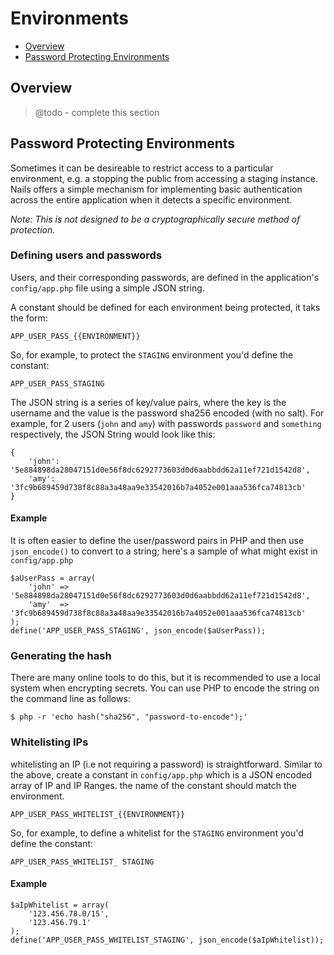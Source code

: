 # Environments

- [Overview](#overview)
- [Password Protecting Environments](#password-protecting-environments)


## Overview

> @todo - complete this section


## Password Protecting Environments

Sometimes it can be desireable to restrict access to a particular environment, e.g. a stopping the public from accessing a staging instance. Nails offers a simple mechanism for implementing basic authentication across the entire application when it detects a specific environment.

*Note: This is not designed to be a cryptographically secure method of protection.*


### Defining users and passwords

Users, and their corresponding passwords, are defined in the application's `config/app.php` file using a simple JSON string.

A constant should be defined for each environment being protected, it taks the form:

    APP_USER_PASS_{{ENVIRONMENT}}

So, for example, to protect the `STAGING` environment you'd define the constant:

    APP_USER_PASS_STAGING

The JSON string is a series of key/value pairs, where the key is the username and the value is the password sha256 encoded (with no salt). For example, for 2 users (`john` and `amy`) with passwords `password` and `something` respectively, the JSON String would look like this:

    {
        'john': '5e884898da28047151d0e56f8dc6292773603d0d6aabbdd62a11ef721d1542d8',
        'amy': '3fc9b689459d738f8c88a3a48aa9e33542016b7a4052e001aaa536fca74813cb'
    }


#### Example

It is often easier to define the user/password pairs in PHP and then use `json_encode()` to convert to a string; here's a sample of what might exist in `config/app.php`

    $aUserPass = array(
        'john' => '5e884898da28047151d0e56f8dc6292773603d0d6aabbdd62a11ef721d1542d8',
        'amy'  => '3fc9b689459d738f8c88a3a48aa9e33542016b7a4052e001aaa536fca74813cb'
    );
    define('APP_USER_PASS_STAGING', json_encode($aUserPass));


### Generating the hash

There are many online tools to do this, but it is recommended to use a local system when encrypting secrets. You can use PHP to encode the string on the command line as follows:

    $ php -r 'echo hash("sha256", "password-to-encode");'


### Whitelisting IPs

whitelisting an IP (i.e not requiring a password) is straightforward. Similar to the above, create a constant in `config/app.php` which is a JSON encoded array of IP and IP Ranges. the name of the constant should match the environment.

    APP_USER_PASS_WHITELIST_{{ENVIRONMENT}}

So, for example, to define a whitelist for the `STAGING` environment you'd define the constant:

    APP_USER_PASS_WHITELIST_ STAGING

#### Example

    $aIpWhitelist = array(
        '123.456.78.0/15',
        '123.456.79.1'
    );
    define('APP_USER_PASS_WHITELIST_STAGING', json_encode($aIpWhitelist));
